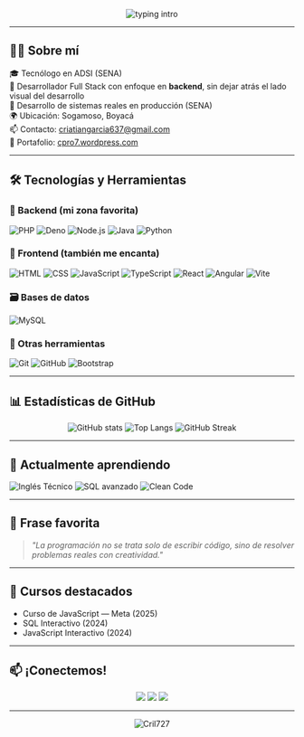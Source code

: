 <!-- Banner de Bienvenida SIMPLE -->
<p align="center">
  <img src="https://readme-typing-svg.herokuapp.com?font=Fira+Code&size=24&duration=3000&pause=1000&color=00F700&center=true&vCenter=true&width=435&lines=Cristian+Garcia;Desarrollador+Full+Stack" alt="typing intro">
</p>

---

## 👨‍💻 Sobre mí

🎓 Tecnólogo en ADSI (SENA)  
🧠 Desarrollador Full Stack con enfoque en **backend**, sin dejar atrás el lado visual del desarrollo  
🚀 Desarrollo de sistemas reales en producción (SENA)  
🌍 Ubicación: Sogamoso, Boyacá  
📫 Contacto: [criatiangarcia637@gmail.com](mailto:criatiangarcia637@gmail.com)  
📝 Portafolio: [cpro7.wordpress.com](https://cpro7.wordpress.com)

---

## 🛠️ Tecnologías y Herramientas

### 🧪 Backend (mi zona favorita)
![PHP](https://img.shields.io/badge/PHP-777BB4?style=flat-square&logo=php&logoColor=white)
![Deno](https://img.shields.io/badge/Deno-000000?style=flat-square&logo=deno&logoColor=white)
![Node.js](https://img.shields.io/badge/Node.js-339933?style=flat-square&logo=nodedotjs&logoColor=white)
![Java](https://img.shields.io/badge/Java-ED8B00?style=flat-square&logo=java&logoColor=white)
![Python](https://img.shields.io/badge/Python-3776AB?style=flat-square&logo=python&logoColor=white)

### 🎨 Frontend (también me encanta)
![HTML](https://img.shields.io/badge/HTML5-E34F26?style=flat-square&logo=html5&logoColor=white)
![CSS](https://img.shields.io/badge/CSS3-1572B6?style=flat-square&logo=css3&logoColor=white)
![JavaScript](https://img.shields.io/badge/JavaScript-F7DF1E?style=flat-square&logo=javascript&logoColor=black)
![TypeScript](https://img.shields.io/badge/TypeScript-007ACC?style=flat-square&logo=typescript&logoColor=white)
![React](https://img.shields.io/badge/React-20232A?style=flat-square&logo=react&logoColor=61DAFB)
![Angular](https://img.shields.io/badge/Angular-DD0031?style=flat-square&logo=angular&logoColor=white)
![Vite](https://img.shields.io/badge/Vite-646CFF?style=flat-square&logo=vite&logoColor=white)

### 🗃️ Bases de datos
![MySQL](https://img.shields.io/badge/MySQL-4479A1?style=flat-square&logo=mysql&logoColor=white)

### 🧰 Otras herramientas
![Git](https://img.shields.io/badge/Git-F05032?style=flat-square&logo=git&logoColor=white)
![GitHub](https://img.shields.io/badge/GitHub-181717?style=flat-square&logo=github&logoColor=white)
![Bootstrap](https://img.shields.io/badge/Bootstrap-563D7C?style=flat-square&logo=bootstrap&logoColor=white)

---

## 📊 Estadísticas de GitHub

<div align="center">
  <img src="https://github-readme-stats.vercel.app/api?username=Cril727&show_icons=true&theme=tokyonight" alt="GitHub stats" />
  <img src="https://github-readme-stats.vercel.app/api/top-langs/?username=Cril727&layout=compact&theme=tokyonight" alt="Top Langs" />
  <img src="https://streak-stats.demolab.com/?user=Cril727&theme=tokyonight" alt="GitHub Streak" />
</div>

---

## 🌱 Actualmente aprendiendo

![Inglés Técnico](https://img.shields.io/badge/Ingl%C3%A9s%20T%C3%A9cnico-00457C?style=flat-square&logo=Duolingo&logoColor=white)
![SQL avanzado](https://img.shields.io/badge/SQL-4479A1?style=flat-square&logo=mysql&logoColor=white)
![Clean Code](https://img.shields.io/badge/Clean%20Code-%23E44D26?style=flat-square&logo=eslint&logoColor=white)

---

## 💬 Frase favorita

> *"La programación no se trata solo de escribir código, sino de resolver problemas reales con creatividad."*

---

## 🧠 Cursos destacados

- Curso de JavaScript — Meta (2025)
- SQL Interactivo (2024)
- JavaScript Interactivo (2024)

---

## 📫 ¡Conectemos!

<p align="center">
  <a href="mailto:criatiangarcia637@gmail.com"><img src="https://img.shields.io/badge/Email-ciriatiangarcia637@gmail.com-blue?style=flat-square&logo=gmail"></a>
  <a href="https://www.linkedin.com/in/"><img src="https://img.shields.io/badge/LinkedIn-Pendiente-blue?style=flat-square&logo=linkedin"></a>
  <a href="https://cpro7.wordpress.com"><img src="https://img.shields.io/badge/Portafolio-Web-blueviolet?style=flat-square&logo=wordpress"></a>
</p>

---

<p align="center">
  <img src="https://komarev.com/ghpvc/?username=Cril727&label=Visitas&color=0e75b6&style=flat" alt="Cril727" />
</p>
